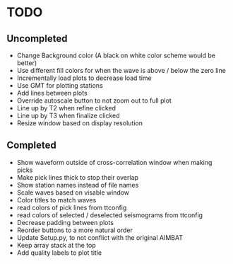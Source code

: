 TODO
====

Uncompleted
-----------
- Change Background color (A black on white color scheme would be better)
- Use different fill colors for when the wave is above / below the zero line
- Incrementally load plots to decrease load time
- Use GMT for plotting stations
- Add lines between plots
- Override autoscale button to not zoom out to full plot
- Line up by T2 when refine clicked
- Line up by T3 when finalize clicked
- Resize window based on display resolution

Completed
---------
- Show waveform outside of cross-correlation window when making picks
- Make pick lines thick to stop their overlap
- Show station names instead of file names
- Scale waves based on visable window
- Color titles to match waves
- read colors of pick lines from ttconfig
- read colors of selected / deselected seismograms from ttconfig
- Decrease padding between plots
- Reorder buttons to a more natural order
- Update Setup.py, to not conflict with the original AIMBAT
- Keep array stack at the top
- Add quality labels to plot title

